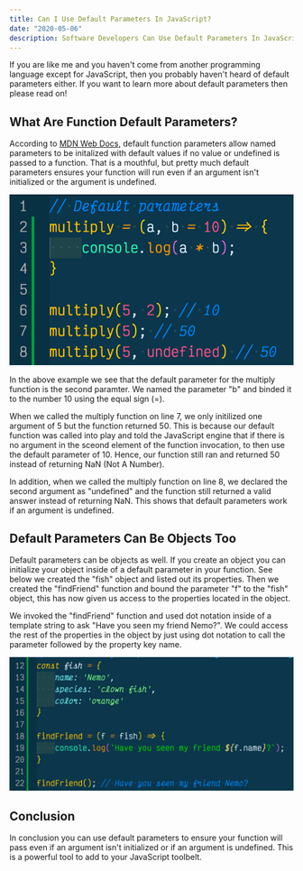 ```yaml
---
title: Can I Use Default Parameters In JavaScript?
date: "2020-05-06"
description: Software Developers Can Use Default Parameters In JavaScript Since The 2016 Rollout Of ES6. Default Parameters Are Useful If No Arguments Are Provided Or If An Argument Is Undefined When You Call A Function. Learn More Now!
---
```

If you are like me and you haven't come from another programming language except for JavaScript, then you probably haven't heard of default parameters either. If you want to learn more about default parameters then please read on!

## What Are Function Default Parameters?
According to [MDN Web Docs](https://developer.mozilla.org/en-US/docs/Web/JavaScript/Reference/Functions/Default_parameters), default function parameters allow named parameters to be initalized with default values if no value or undefined is passed to a function. That is a mouthful, but pretty much default parameters ensures your function will run even if an argument isn't initialized or the argument is undefined.

![Default Parameter Example Showing How They Work Using A Multiply Function](./default-parameters.png)

In the above example we see that the default parameter for the multiply function is the second paramter. We named the parameter "b" and binded it to the number 10 using the equal sign (=). 

When we called the multiply function on line 7, we only initilized one argument of 5 but the function returned 50. This is because our default function was called into play and told the JavaScript engine that if there is no argument in the sceond element of the function invocation, to then use the default parameter of 10. Hence, our function still ran and returned 50 instead of returning NaN (Not A Number).

In addition, when we called the multiply function on line 8, we declared the second argument as "undefined" and the function still returned a valid answer instead of returning NaN. This shows that default parameters work if an argument is undefined. 

## Default Parameters Can Be Objects Too
Default parameters can be objects as well. If you create an object you can initialize your object inside of a default parameter in your function. See below we created the "fish" object and listed out its properties. Then we created the "findFriend" function and bound the parameter "f" to the "fish" object, this has now given us access to the properties located in the object. 

We invoked the "findFriend" function and used dot notation inside of a template string to ask "Have you seen my friend Nemo?". We could access the rest of the properties in the object by just using dot notation to call the parameter followed by the property key name.

![Default Parameters Used In Conjunction With An Object](./object-default-parameters.png)

## Conclusion
In conclusion you can use default parameters to ensure your function will pass even if an argument isn't initialized or if an argument is undefined. This is a powerful tool to add to your JavaScript toolbelt.